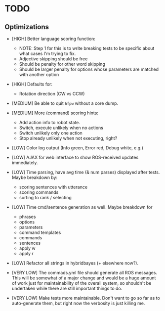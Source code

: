 # TODO

## Optimizations
- [HIGH] Better language scoring function:
	- NOTE: Step 1 for this is to write breaking tests to be specific about what cases I'm trying to fix.
	- Adjective skipping should be free
	- Should be penalty for other word skipping
	- Should be larger penalty for options whose parameters are matched with another option

- [HIGH] Defaults for:
	- Rotation direction (CW vs CCW)

- [MEDIUM] Be able to quit `hfpw` without a core dump.

- [MEDIUM] More (command) scoring hints:
	- Add action info to robot state.
	- Switch, execute unlikely when no actions
	- Switch unlikely only one action
	- Stop already unlikely when not executing, right?

- [LOW] Color log output (Info green, Error red, Debug white, e.g.)

- [LOW] AJAX for web interface to show ROS-received updates immediately.

- [LOW] Time parsing, have avg time (& num parses) displayed after tests. Maybe breakdown by:
	- scoring sentences with utterance
	- scoring commands
	- sorting to rank / selecting

- [LOW] Time cmd/sentence generation as well. Maybe breakdown for
	- phrases
	- options
	- parameters
	- command templates
	- commands
	- sentences
	- apply w
	- apply r

- [LOW] Refactor all strings in hybridbayes (+ elsewhere now?).

- [VERY LOW] The commads.yml file should generate all ROS messages. This will be somewhat of a major change and would be a huge amount of work just for maintainability of the overall system, so shouldn't be undertaken while there are still important things to do.

- [VERY LOW] Make tests more maintainable. Don't want to go so far as to auto-generate them, but right now the verbosity is just killing me.
